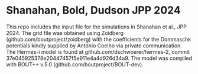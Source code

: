 # Shanahan, Bold, Dudson JPP 2024
This repo includes the input file for the simulations in Shanahan et al., JPP 2024. The grid file was obtained using Zoidberg (github.com/boutproject/zoidberg) with the coefficients for the Dommaschk potentials kindly supplied by António Coelho via private communication. The Hermes-i model is found at github.com/dschwoerer/hermes-2, commit 37e045925378e20447457f5e911e4a4d926d34a9.  The model was compiled with BOUT++ v.5.0 (github.com/boutproject/BOUT-dev).
